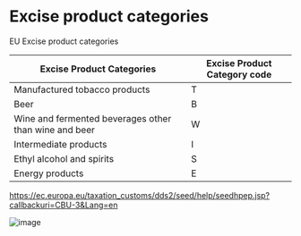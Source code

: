 # Excise product categories

EU Excise product categories

| Excise  Product Categories                            | Excise Product Category code |
| ----------------------------------------------------- | ---------------------------- |
| Manufactured tobacco products                         | T                            |
| Beer                                                  | B                            |
| Wine and fermented beverages other than wine and beer | W                            |
| Intermediate  products                                | I                            |
| Ethyl alcohol and spirits                             | S                            |
| Energy  products                                      | E                            |



https://ec.europa.eu/taxation_customs/dds2/seed/help/seedhpep.jsp?callbackuri=CBU-3&Lang=en

![image](https://user-images.githubusercontent.com/50704486/131687759-0b6ef812-30c8-4b35-b070-dc73824bcbb4.png)

